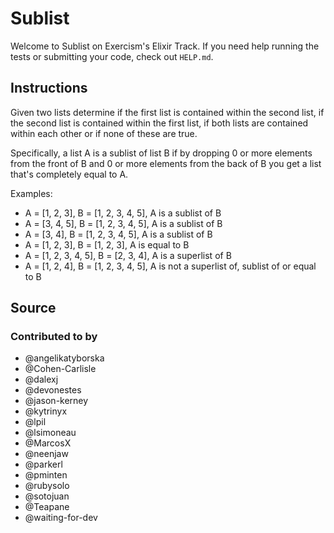 # Sublist

Welcome to Sublist on Exercism's Elixir Track.
If you need help running the tests or submitting your code, check out `HELP.md`.

## Instructions

Given two lists determine if the first list is contained within the second
list, if the second list is contained within the first list, if both lists are
contained within each other or if none of these are true.

Specifically, a list A is a sublist of list B if by dropping 0 or more elements
from the front of B and 0 or more elements from the back of B you get a list
that's completely equal to A.

Examples:

 * A = [1, 2, 3], B = [1, 2, 3, 4, 5], A is a sublist of B
 * A = [3, 4, 5], B = [1, 2, 3, 4, 5], A is a sublist of B
 * A = [3, 4], B = [1, 2, 3, 4, 5], A is a sublist of B
 * A = [1, 2, 3], B = [1, 2, 3], A is equal to B
 * A = [1, 2, 3, 4, 5], B = [2, 3, 4], A is a superlist of B
 * A = [1, 2, 4], B = [1, 2, 3, 4, 5], A is not a superlist of, sublist of or equal to B

## Source

### Contributed to by

- @angelikatyborska
- @Cohen-Carlisle
- @dalexj
- @devonestes
- @jason-kerney
- @kytrinyx
- @lpil
- @lsimoneau
- @MarcosX
- @neenjaw
- @parkerl
- @pminten
- @rubysolo
- @sotojuan
- @Teapane
- @waiting-for-dev
